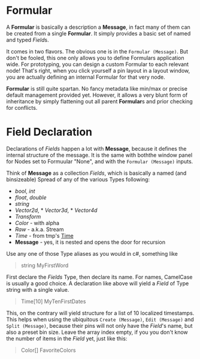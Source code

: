 Formular
========

A **Formular** is basically a description a **Message**, in fact many of them can be created from a single **Formular**. It simply provides a basic set of named and typed *Field*s.

It comes in two flavors. The obvious one is in the `Formular (Message)`. But don't be fooled, this one only allows you to define Formulars application wide. For prototyping, you can design a custom Formular  to each relevant node! That's right, when you click yourself a pin layout in a layout window, you are actually defining an internal Formular for that very node.

**Formular** is still quite spartan. No fancy metadata like min/max or precise default management provided yet. However, it allows a very blunt form of inheritance by simply flattening out all parent **Formular**s and prior checking for conflicts.

Field Declaration
============

Declarations of *Fields* happen a lot with **Message**, because it defines the internal structure of the message. It is the same with boththe window panel for Nodes set to Formuular "None", and with the `Formular (Message)` inputs.

Think of **Message** as a collection *Fields*, which is basically a named (and binsizeable) Spread of any of the various Types following:

* *bool*, *int*
* *float*, *double*
* *string*
* *Vector2d*, * *Vector3d*, * *Vector4d*
* *Transform* 
* *Color* - with alpha 
* *Raw* - a.k.a. Stream 
* *Time* - from tmp's [Time](https://github.com/letmp/vvvv-Time)
* **Message** - yes, it is nested and opens the door for recursion

Use any one of those Type aliases as you would in c#, something like 

> string MyFirstWord

First declare the *Fields* Type, then declare its name. For names, CamelCase is usually a good choice.
A declaration like above will yield a *Field* of Type string with a single value. 

> Time[10] MyTenFirstDates

This, on the contrary will yield structure for a list of 10 localized timestamps. This helps when using the ubiquitous `Create (Message)`, `Edit (Message)` and `Split (Message)`, because their pins will not only have the *Field*'s name, but also a preset bin size. Leave the array index empty, if you you don't know the number of items in the *Field* yet, just like this:

> Color[] FavoriteColors
